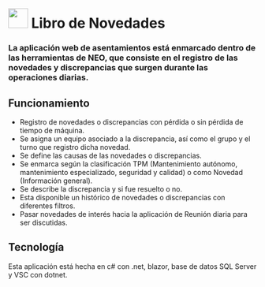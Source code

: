 # <img src="/wwwroot/img/Neo.png" Width="40" Height="40"> Libro de Novedades 

### La aplicación web de asentamientos está enmarcado dentro de las herramientas de NEO, que consiste en el registro de las novedades y discrepancias que surgen durante las operaciones diarias. 

## Funcionamiento 
- Registro de novedades o discrepancias con pérdida o sin pérdida de tiempo de máquina. 
- Se asigna un equipo asociado a la discrepancia, así como el grupo y el turno que registro dicha novedad. 
- Se define las causas de las novedades o discrepancias. 
- Se enmarca según la clasificación TPM (Mantenimiento autónomo, mantenimiento especializado, seguridad y calidad) o como Novedad (Información general). 
- Se describe la discrepancia y si fue resuelto o no. 
- Esta disponible un histórico de novedades o discrepancias con diferentes filtros.
- Pasar novedades de interés hacia la aplicación de Reunión diaria para ser discutidas.

## Tecnología 
Esta aplicación está hecha en c# con .net, blazor, base de datos SQL Server y VSC con dotnet. 
